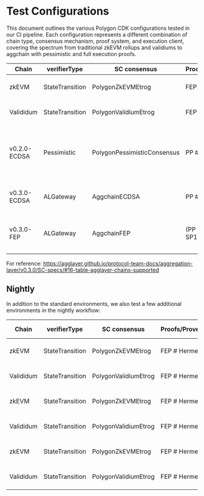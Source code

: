 # Test Configurations

This document outlines the various Polygon CDK configurations tested in our CI pipeline. Each configuration represents a different combination of chain type, consensus mechanism, proof system, and execution client, covering the spectrum from traditional zkEVM rollups and validiums to aggchain with pessimistic and full execution proofs.

| Chain | verifierType | SC consensus | Proofs/Prover | Client | Test Configuration |
|-------|--------------|--------------|---------------|--------|--------------------|
| zkEVM | StateTransition | PolygonZkEVMEtrog | FEP # Hermez | cdk-erigon | [cdk-erigon/rollup.yml](cdk-erigon/rollup.yml) (fork12) |
| Valididum | StateTransition | PolygonValidiumEtrog | FEP # Hermez | cdk-erigon | [cdk-erigon/validium.yml](cdk-erigon/validium.yml) (fork12) |
| v0.2.0-ECDSA | Pessimistic | PolygonPessimisticConsensus | PP # SP1 | cdk-erigon OR op-stack | - [cdk-erigon/sovereign.yml](cdk-erigon/sovereign.yml) (fork12)<br>- [op-geth/sovereign.yml](op-geth/sovereign.yml) - **default environment** |
| v0.3.0-ECDSA | ALGateway | AggchainECDSA | PP # SP1 | not supported (aggkit not built) | [op-geth/ecdsa.yml](op-geth/ecdsa.yml.norun) |
| v0.3.0-FEP | ALGateway | AggchainFEP | (PP + FEP) # SP1 | op-stack | - [op-succinct/mock-prover.yml](op-succinct/mock-prover.yml)<br>- [op-succinct/real-prover.yml](op-succinct/real-prover.yml)|

For reference: <https://agglayer.github.io/protocol-team-docs/aggregation-layer/v0.3.0/SC-specs/#16-table-agglayer-chains-supported>

## Nightly

In addition to the standard environments, we also test a few additional environments in the nightly workflow:

| Chain | verifierType | SC consensus | Proofs/Prover | Client | Fork ID | Test Configuration |
|-------|--------------|--------------|---------------|--------|---------|--------------------|
| zkEVM | StateTransition | PolygonZkEVMEtrog | FEP # Hermez | cdk-erigon | 9 | [fork9-cdk-erigon-rollup.yml](nightly/cdk-erigon/fork9-cdk-erigon-rollup.yml) |
| Valididum | StateTransition | PolygonValidiumEtrog | FEP # Hermez | cdk-erigon | 9 | [fork9-cdk-erigon-validium.yml](nightly/cdk-erigon/fork9-cdk-erigon-validium.yml) |
| zkEVM | StateTransition | PolygonZkEVMEtrog | FEP # Hermez | cdk-erigon | 11 | [fork11-cdk-erigon-rollup.yml](nightly/cdk-erigon/fork11-cdk-erigon-rollup.yml) |
| Valididum | StateTransition | PolygonValidiumEtrog | FEP # Hermez | cdk-erigon | 11 | [fork11-cdk-erigon-validium.yml](nightly/cdk-erigon/fork11-cdk-erigon-validium.yml) |
| zkEVM | StateTransition | PolygonZkEVMEtrog | FEP # Hermez | cdk-erigon | 13 | [fork13-cdk-erigon-rollup.yml](nightly/cdk-erigon/fork13-cdk-erigon-rollup.yml) |
| Valididum | StateTransition | PolygonValidiumEtrog | FEP # Hermez | cdk-erigon | 13 | [fork13-cdk-erigon-validium.yml](nightly/cdk-erigon/fork13-cdk-erigon-validium.yml) |
